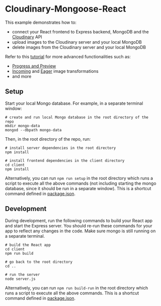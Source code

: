 # Cloudinary-Mongoose-React

This example demonstrates how to:

-   connect your React frontend to Express backend, MongoDB and the [Cloudinary](https://cloudinary.com/) API
-   upload images to the Cloudinary server and your local MongoDB
-   delete images from the Cloudinary server and your local MongoDB

Refer to this [tutorial](https://cloudinary.com/blog/build_the_back_end_for_your_own_instagram_style_app_with_cloudinary) for more advanced functionalities such as:

- [Progress and Preview](https://cloudinary.com/blog/build_the_back_end_for_your_own_instagram_style_app_with_cloudinary#progress_and_preview)
- [Incoming](https://cloudinary.com/blog/build_the_back_end_for_your_own_instagram_style_app_with_cloudinary#incoming_transformation) and [Eager](https://cloudinary.com/blog/build_the_back_end_for_your_own_instagram_style_app_with_cloudinary#eager_transformation) image transformations
- and more

## Setup
Start your local Mongo database.  For example, in a separate terminal window:

```
# create and run local Mongo database in the root directory of the repo
mkdir mongo-data
mongod --dbpath mongo-data
```

Then, in the root directory of the repo, run:
```
# install server dependencies in the root directory
npm install

# install frontend dependencies in the client directory
cd client
npm install
```

Alternatively, you can run `npm run setup` in the root directory which runs a script to execute all the above commands (not including starting the mongo database, since it should be run in a separate window). This is a shortcut command defined in [package.json](package.json).

## Development

During development, run the following commands to build your React app and start the Express server.  You should re-run these commands for your app to reflect any changes in the code. Make sure mongo is still running on a separate terminal.

```
# build the React app
cd client
npm run build

# go back to the root directory
cd ..

# run the server
node server.js
```

Alternatively, you can run `npm run build-run` in the root directory which runs a script to execute all the above commands. This is a shortcut command defined in [package.json](package.json).
